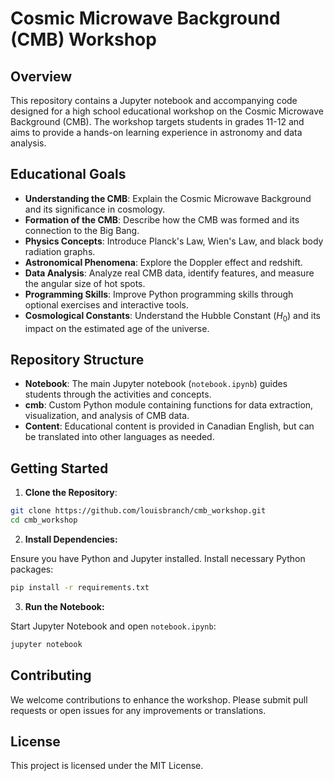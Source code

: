# Cosmic Microwave Background (CMB) Workshop

## Overview

This repository contains a Jupyter notebook and accompanying code designed for a high school educational workshop on the Cosmic Microwave Background (CMB). The workshop targets students in grades 11-12 and aims to provide a hands-on learning experience in astronomy and data analysis.

## Educational Goals

- **Understanding the CMB**: Explain the Cosmic Microwave Background and its significance in cosmology.
- **Formation of the CMB**: Describe how the CMB was formed and its connection to the Big Bang.
- **Physics Concepts**: Introduce Planck's Law, Wien's Law, and black body radiation graphs.
- **Astronomical Phenomena**: Explore the Doppler effect and redshift.
- **Data Analysis**: Analyze real CMB data, identify features, and measure the angular size of hot spots.
- **Programming Skills**: Improve Python programming skills through optional exercises and interactive tools.
- **Cosmological Constants**: Understand the Hubble Constant ($H_0$) and its impact on the estimated age of the universe.

## Repository Structure

- **Notebook**: The main Jupyter notebook (`notebook.ipynb`) guides students through the activities and concepts.
- **cmb**: Custom Python module containing functions for data extraction, visualization, and analysis of CMB data.
- **Content**: Educational content is provided in Canadian English, but can be translated into other languages as needed.

## Getting Started

1. **Clone the Repository**:

```bash
git clone https://github.com/louisbranch/cmb_workshop.git
cd cmb_workshop
```

2. **Install Dependencies:**

Ensure you have Python and Jupyter installed. Install necessary Python packages:
```bash
pip install -r requirements.txt
```

3. **Run the Notebook:**

Start Jupyter Notebook and open `notebook.ipynb`:

```bash
jupyter notebook
```

## Contributing

We welcome contributions to enhance the workshop. Please submit pull requests or open issues for any improvements or translations.

## License

This project is licensed under the MIT License.
